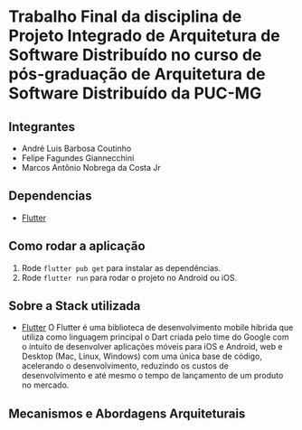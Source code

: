 # Trabalho Final da disciplina de Projeto Integrado de Arquitetura de Software Distribuído no curso de pós-graduação de Arquitetura de Software Distribuído da PUC-MG

## Integrantes

- André Luis Barbosa Coutinho
- Felipe Fagundes Giannecchini
- Marcos Antônio Nobrega da Costa Jr

## Dependencias

- [Flutter](https://docs.flutter.dev/get-started/install)

## Como rodar a aplicação

1. Rode `flutter pub get` para instalar as dependências.<br />
2. Rode `flutter run` para rodar o projeto no Android ou iOS.

## Sobre a Stack utilizada

- [Flutter](https://docs.flutter.dev/get-started/install)
  O Flutter é uma biblioteca de desenvolvimento mobile hibrida que utiliza como linguagem principal o Dart criada pelo time do Google com o intuito de desenvolver aplicações móveis para iOS e Android, web e Desktop (Mac, Linux, Windows) com uma única base de código, acelerando o desenvolvimento, reduzindo os custos de desenvolvimento e até mesmo o tempo de lançamento de um produto no mercado.

## Mecanismos e Abordagens Arquiteturais
